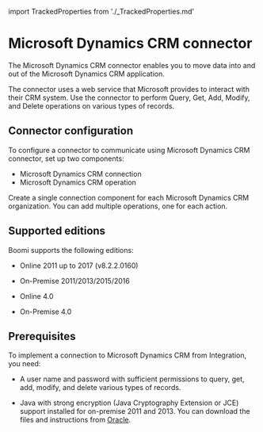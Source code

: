 import TrackedProperties from './_TrackedProperties.md'


# Microsoft Dynamics CRM connector 

<head>
  <meta name="guidename" content="Integration"/>
  <meta name="context" content="GUID-c74224b9-9fd9-4b22-951f-53809c7118cc"/>
</head>


The Microsoft Dynamics CRM connector enables you to move data into and out of the Microsoft Dynamics CRM application.

The connector uses a web service that Microsoft provides to interact with their CRM system. Use the connector to perform Query, Get, Add, Modify, and Delete operations on various types of records.

## Connector configuration 

To configure a connector to communicate using Microsoft Dynamics CRM connector, set up two components:

-   Microsoft Dynamics CRM connection
-   Microsoft Dynamics CRM operation


Create a single connection component for each Microsoft Dynamics CRM organization. You can add multiple operations, one for each action.

## Supported editions 

Boomi supports the following editions:

-   Online 2011 up to 2017 \(v8.2.2.0160\)

-   On-Premise 2011/2013/2015/2016

-   Online 4.0

-   On-Premise 4.0

## Prerequisites 

To implement a connection to Microsoft Dynamics CRM from Integration, you need:

-   A user name and password with sufficient permissions to query, get, add, modify, and delete various types of records.

-   Java with strong encryption \(Java Cryptography Extension or JCE\) support installed for on-premise 2011 and 2013. You can download the files and instructions from [Oracle](http://www.oracle.com/technetwork/java/javase/downloads/jce-7-download-432124.html).


<TrackedProperties />